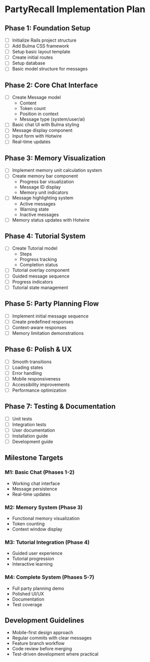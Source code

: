 # PartyRecall Implementation Plan

## Phase 1: Foundation Setup
- [ ] Initialize Rails project structure
- [ ] Add Bulma CSS framework
- [ ] Setup basic layout template
- [ ] Create initial routes
- [ ] Setup database
- [ ] Basic model structure for messages

## Phase 2: Core Chat Interface
- [ ] Create Message model
  - Content
  - Token count
  - Position in context
  - Message type (system/user/ai)
- [ ] Basic chat UI with Bulma styling
- [ ] Message display component
- [ ] Input form with Hotwire
- [ ] Real-time updates

## Phase 3: Memory Visualization
- [ ] Implement memory unit calculation system
- [ ] Create memory bar component
  - Progress bar visualization
  - Message ID display
  - Memory unit indicators
- [ ] Message highlighting system
  - Active messages
  - Warning state
  - Inactive messages
- [ ] Memory status updates with Hotwire

## Phase 4: Tutorial System
- [ ] Create Tutorial model
  - Steps
  - Progress tracking
  - Completion status
- [ ] Tutorial overlay component
- [ ] Guided message sequence
- [ ] Progress indicators
- [ ] Tutorial state management

## Phase 5: Party Planning Flow
- [ ] Implement initial message sequence
- [ ] Create predefined responses
- [ ] Context-aware responses
- [ ] Memory limitation demonstrations

## Phase 6: Polish & UX
- [ ] Smooth transitions
- [ ] Loading states
- [ ] Error handling
- [ ] Mobile responsiveness
- [ ] Accessibility improvements
- [ ] Performance optimization

## Phase 7: Testing & Documentation
- [ ] Unit tests
- [ ] Integration tests
- [ ] User documentation
- [ ] Installation guide
- [ ] Development guide

## Milestone Targets

### M1: Basic Chat (Phases 1-2)
- Working chat interface
- Message persistence
- Real-time updates

### M2: Memory System (Phase 3)
- Functional memory visualization
- Token counting
- Context window display

### M3: Tutorial Integration (Phase 4)
- Guided user experience
- Tutorial progression
- Interactive learning

### M4: Complete System (Phases 5-7)
- Full party planning demo
- Polished UI/UX
- Documentation
- Test coverage

## Development Guidelines
- Mobile-first design approach
- Regular commits with clear messages
- Feature branch workflow
- Code review before merging
- Test-driven development where practical 